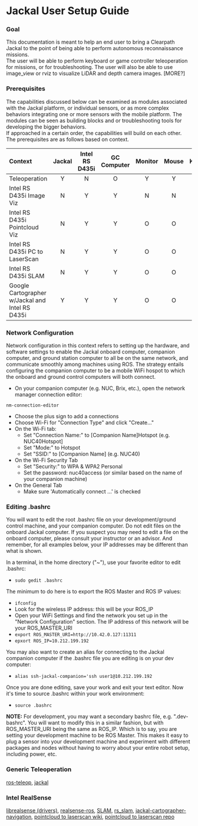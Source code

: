 # Jackal User Setup Guide

### Goal

This documentation is meant to help an end user to bring a Clearpath Jackal to the point of being able to perform autonomous reconnaissance missions.  
The user will be able to perform keyboard or game controller teleoperation for missions, or for troubleshooting.  The user will also be able to use image_view 
or rviz to visualize LiDAR and depth camera images.  [MORE?]

### Prerequisites

The capabilities discussed below can be examined as modules associated with the Jackal platform, or individual sensors, or as more complex behaviors integrating 
one or more sensors with the mobile platform.  The modules can be seen as building blocks and or troubleshooting tools for developing the bigger behaviors.  
If approached in a certain order, the capabilities will build on each other.  The prerequisites are as follows based on context.

  | Context                                         | Jackal      | Intel RS D435i    | GC Computer | Monitor | Mouse  | Keyboard | Joystick |
  | :---                                            |    :----:   |    :----:         |    :----:   | :----:  | :----: | :----:   |     ---: |
  | Teleoperation                                   | Y           | N                 | O           | Y       | Y      | O        | O        |
  | Intel RS D435i Image Viz                        | N           | Y                 | Y           | N       | N      | N        | N        |
  | Intel RS D435i Pointcloud Viz                   | N           | Y                 | Y           | O       | O      | O        | N        |
  | Intel RS D435i PC to LaserScan                  | N           | Y                 | Y           | O       | O      | O        | N        |
  | Intel RS D435i SLAM                             | N           | Y                 | Y           | O       | O      | O        | N        |
  | Google Cartographer w/Jackal and Intel RS D435i | Y           | Y                 | Y           | O       | O      | O        | O        |

### Network Configuration

Network configuration in this context refers to setting up the hardware, and software settings to enable the Jackal onboard computer, companion computer, 
and ground station computer to all be on the same network, and communicate smoothly among machines using ROS.  The strategy entails configuring the companion 
computer to be a mobile WiFi hospot to which the onboard and ground control computers will both connect.

- On your companion computer (e.g. NUC, Brix, etc.), open the network manager connection editor:

`nm-connection-editor`
- Choose the plus sign to add a connections
- Choose Wi-Fi for "Connection Type" and click "Create..."
- On the Wi-Fi tab:
  - Set "Connection Name:" to [Companion Name]Hotspot (e.g. NUC40Hotspot]
  - Set "Mode:" to Hotspot
  - Set "SSID:" to [Companion Name] (e.g. NUC40)
- On the Wi-Fi Security Tab
  - Set "Security:" to WPA & WPA2 Personal
  - Set the password: nuc40access (or similar based on the name of your companion machine)
- On the General Tab
  - Make sure 'Automatically connect ...' is checked

### Editing .bashrc

You will want to edit the root .bashrc file on your development/ground control machine, and your companion computer.  Do not edit files on the onboard Jackal
computer.  If you suspect you may need to edit a file on the onboard computer, please consult your instructor or an advisor.  And remember, for all examples
below, your IP addresses may be different than what is shown.

In a terminal, in the home directory ("~"), use your favorite editor to edit .bashrc:
- `sudo gedit .bashrc`

The minimum to do here is to export the ROS Master and ROS IP values:
- `ifconfig`
- Look for the wireless IP address: this will be your ROS_IP
- Open your WiFi Settings and find the network you set up in the "Network Configuration" section.  The IP address of this network will be your ROS_MASTER_URI
- `export ROS_MASTER_URI=http://10.42.0.127:11311`
- `epxort ROS_IP=10.212.199.192`

You may also want to create an alias for connecting to the Jackal companion computer if the .bashrc file you are editing is on your dev computer:
- `alias ssh-jackal-companion='ssh user1@10.212.199.192`

Once you are done editing, save your work and exit your text editor.  Now it's time to source .bashrc within your work environment:
- `source .bashrc`

**NOTE:** For development, you may want a secondary bashrc file, e.g. ".dev-bashrc".  You will want to modify this in a similar fashion, but with ROS_MASTER_URI
being the same as ROS_IP.  Which is to say, you are setting your development machine to be ROS Master.  This makes it easy to plug a sensor into your development 
machine and experiment with different packages and nodes without having to worry about your entire robot setup, including power, etc.

### Generic Teleoperation

[ros-teleop](https://github.com/ros-teleop/teleop_twist_keyboard), [jackal](https://github.com/jackal)

### Intel RealSense

[librealsense (drivers)](https://github.com/IntelRealSense/librealsense), [realsense-ros](https://github.com/IntelRealSense/realsense-ros), [SLAM](https://github.com/IntelRealSense/realsense-ros/wiki/SLAM-with-D435i), [rs_slam](https://intel.github.io/robot_devkit_doc/pages/rs_slam.html), [jackal-cartographer-navigation](https://github.com/jackal/jackal_cartographer_navigation), [pointcloud to laserscan wiki](http://wiki.ros.org/pointcloud_to_laserscan), [pointcloud to laserscan repo](https://github.com/ros-perception/pointcloud_to_laserscan/tree/foxy/launch)
